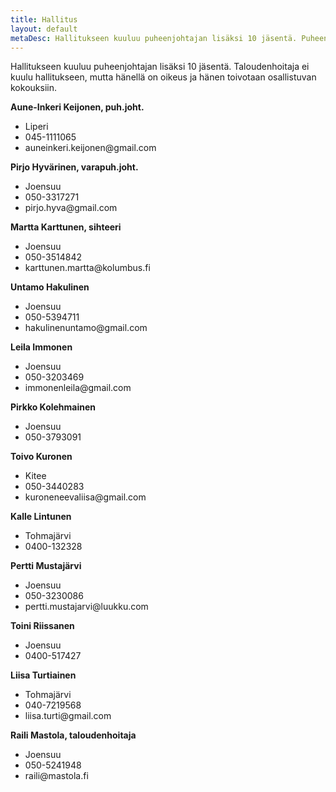 ```yaml
---
title: Hallitus
layout: default
metaDesc: Hallitukseen kuuluu puheenjohtajan lisäksi 10 jäsentä. Puheenjohtajana toimii Aune-Inkeri Keijonen.
---
```


Hallitukseen kuuluu puheenjohtajan lisäksi 10 jäsentä. Taloudenhoitaja ei kuulu hallitukseen, mutta hänellä on oikeus ja hänen toivotaan osallistuvan kokouksiin.

**Aune-Inkeri Keijonen, puh.joht.**
<ul class="mt-0">
	<li>Liperi</li>
	<li>045-1111065</li>
	<li>auneinkeri.keijonen@gmail.com</li>
</ul>

**Pirjo Hyvärinen, varapuh.joht.**
<ul class="mt-0">
	<li>Joensuu</li>
	<li>050-3317271</li>
	<li>pirjo.hyva@gmail.com</li>
</ul>

**Martta Karttunen, sihteeri**
<ul class="mt-0">
	<li>Joensuu</li>
	<li>050-3514842</li>
	<li>karttunen.martta@kolumbus.fi</li>
</ul>

**Untamo Hakulinen**
<ul class="mt-0">
	<li>Joensuu</li>
	<li>050-5394711</li>
	<li>hakulinenuntamo@gmail.com</li>
</ul>

**Leila Immonen**
<ul class="mt-0">
	<li>Joensuu</li>
	<li>050-3203469</li>
	<li>immonenleila@gmail.com</li>
</ul>

**Pirkko Kolehmainen**
<ul class="mt-0">
	<li>Joensuu</li>
	<li>050-3793091</li>
</ul>

**Toivo Kuronen**
<ul class="mt-0">
	<li>Kitee</li>
	<li>050-3440283</li>
	<li>kuroneneevaliisa@gmail.com</li>
</ul>

**Kalle Lintunen**
<ul class="mt-0">
	<li>Tohmajärvi</li>
	<li>0400-132328</li>
</ul>

**Pertti Mustajärvi**
<ul class="mt-0">
	<li>Joensuu</li>
	<li>050-3230086</li>
	<li>pertti.mustajarvi@luukku.com</li>
</ul>

**Toini Riissanen**
<ul class="mt-0">
	<li>Joensuu</li>
	<li>0400-517427</li>
</ul>

**Liisa Turtiainen**
<ul class="mt-0">
	<li>Tohmajärvi</li>
	<li>040-7219568</li>
	<li>liisa.turti@gmail.com</li>
</ul>

**Raili Mastola, taloudenhoitaja**
<ul class="mt-0">
	<li>Joensuu</li>
	<li>050-5241948</li>
	<li>raili@mastola.fi</li>
</ul>
